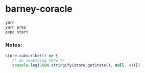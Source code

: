 # barney-coracle

```bash
yarn
yarn prep
expo start
```

### Notes:

```js
store.subscribe(() => {
   /* do something here */
   console.log(JSON.stringify(store.getState(), null, 4))})
```

